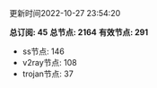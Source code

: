 更新时间2022-10-27 23:54:20

**总订阅: 45**
**总节点: 2164**
**有效节点: 291**
- ss节点: 146
- v2ray节点: 108
- trojan节点: 37
